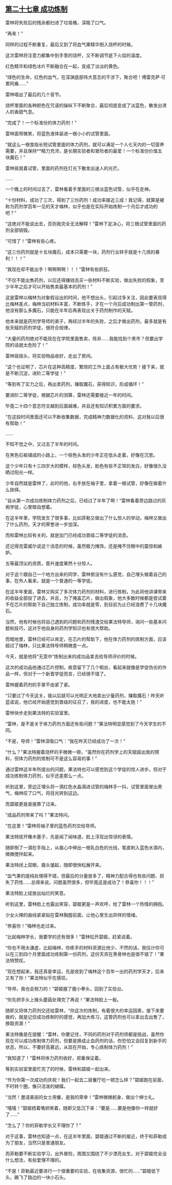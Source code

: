 ## [第二十七章 成功炼制](https://www.xxbiquge.com/11_11222/5428806.html)


  雷林将失败后的残余都扫进了垃圾桶，深吸了口气。

  “再来！”

  同样的过程不断重复，最后又到了将血气果精华倒入烧杯的时候。

  这次雷林将注意力都集中到手里的烧杯，又不断调节底下火焰的温度。

  红色精华和绿色冰片不断融合在一起，变成了淡淡的黄色。

  “绿色的生命，红色的血气，在深渊底部伟大意志的干涉下，聚合吧！傅雷克萨·可累阿桑……”

  雷林唱出了最后的几个音节。

  烧杯里面的各种颜色在咒语的操纵下不断聚合，最后彻底变成了淡蓝色，散发出诱人的香甜气息。

  “完成了！一个标准份的体力药剂！”

  雷林面带微笑，将蓝色液体装进一根小小的试管里面。

  “就这么一根食指长短试管里面的体力药剂，就可以满足一个人七天内的一切营养需要，并且保持**精力充沛，是长期实验者和冒险者的最爱！一个标准份价值五块魔石！”

  雷林摇晃着试管，里面的药剂在灯光下散发出迷人的光芒。

  ……

  一个晚上的时间过去了，雷林看着手里面的三根淡蓝色试管，似乎在走神。

  “十份材料，成功了三次，得到了三份药剂！成功率接近三成！我记得，就算是被称为药剂学百年一见的天才梅林，似乎也是在实际开始炼制一个月后才成功的吧？”

  “这绝对不能说出去，否则我完全无法解释！”雷林下定决心，将三根试管里面的药剂全部销毁。

  “可惜了！”雷林有些心疼。

  “这三份药剂就是十五块魔石，成本只需要一块，药剂行业转手就是十几倍的暴利！！！”

  “我现在却不能出手！啊啊啊啊！！！”雷林有些抓狂。

  “不仅不能出售药剂，以后还得赚钱去买一些材料不断实验，做出失败的假象，至少半年之后才可以开始售卖最基本的药剂！”

  这是雷林以梅林为对象假设出的时间，他不想出头，引起过多关注，因此要表现得比梅林差点，梅林当初材料丰富，不断练手，才在一个月后成功制出第一管药剂，他没有那么多魔石，只能在半年后再表现出关于药剂制作的天赋。

  他本来就是药剂学导师的弟子，再经过半年的失败，之后才做出药剂，最多就是有些天赋的药剂学徒，很符合规律。

  “大量的药剂绝对不能现在在学院里面售卖，除非……我能找到个黑市？但要出学院的话就太危险了！”

  雷林摇摇头，将实验物品收好，走出了房间。

  “这个也证明了，芯片在这种高精度，繁琐的工作上面占有极大优势！接下来，就是不断沉淀，进阶二等学徒！”

  “等到有了实力之后，再出卖药剂，赚取魔石，获得知识，形成循环！”

  要进阶二等学徒，根据芯片的测算，雷林还需要接近一年的时间。

  毕竟二十四个意志符文越到后面越难，并且还有知识积累方面的要求。

  “在这段时间里面还可以不断收集数据，完成精神力数据化的资料，这对我以后很有帮助！”

  ……

  不知不觉之中，又过去了半年的时间。

  在黑色石板铺成的小路上，一个棕色头发的少年正在低头走着，好像在沉思。

  这个少年只有十三四岁大的模样，棕色头发，脸色有些不正常的发白，好像很久没晒过阳光一样。

  少年自然就是雷林了，此时的他，右手放在袖子里，拿着一根试管，好像在做着什么抉择。

  “自从第一次成功炼制体力药剂之后，已经过了半年了啊！”雷林看着旁边路过的灰袍学徒，心里暗自想着。

  在这半年里，学院发生了很多事，比如菲勒又做出了什么惊人的举动，梅林又做出了什么药剂，天才的荣誉进一步加深。

  而和雷林比较有关的，就是加门已经成功晋级二等学徒的消息。

  还记得克雷威尔说这个消息的时候，虽然极力掩饰，还是掩不住眼中的震惊和嫉妒。

  五等最顶尖的资质，晋升速度果然十分惊人。

  对于这个跟自己一个地方出来的同学，雷林倒没有什么感觉，自己埋头做着自己的事，在外人看来，就是一个普通的一等学徒。

  在这半年里面，雷林又购买了多次体力药剂的材料，进行炼制，为此将他讲课带来的收益全部投了进去，并且，为了掩盖芯片，做出假象，他大多数时候都是尝试着不在芯片的帮助下自己独立炼制，成功率就是零，到目前为止已经浪费了十几块魔石。

  当然，他有时候也将自己遇到的问题和药剂残渣交给果法特导师，询问一些基本问题和技巧，这对于他自身的药剂学知识也有很大帮助。

  而暗地里，雷林已经可以肯定，在芯片的帮助下，他在体力药剂的炼制方面，应该超过了梅林，只比果法特导师稍微差一点。

  今天，就是他将“无意中”炼制出来的成功品拿去给导师评价的时候。

  这次的成功品他通过芯片控制，故意留下了几个暇丝，看起来就像是学徒伪劣的作品一样，但对于一个新晋学徒而言，已经很不错了。

  雷林握着药剂的手掌不由紧了紧。

  “只要过了今天这关，我以后就可以光明正大地卖出少量药剂，赚取魔石！昨天听蓝诺说，他已经开始感觉到晋级的征召了，我的进度，也不能太拖！”

  雷林快步走到果法特的实验室里。

  “雷林，是不是关于体力药剂方面还有些问题？”果法特明显感觉到了今天学生的不同。

  “不是，导师！”雷林深吸口气：“我在昨天已经成功了一次！”

  “什么？”果法特握着烧杯的手微微一顿，“虽然你在药剂学上的天赋超出我的预料，但体力药剂的炼制可不是这么容易的事！”

  通过雷林这半年所提出的问题，果法特也可以感觉到这个学徒的惊人进步。但对于成功炼制体力药剂，似乎还差那么一点。

  听到这里，旁边正埋头将一滴红色水晶滴进试管的梅林手一抖，试管里面冒出黑气，梅林叹了口气，将目光转到这边。

  而碧姬更是直接靠了过来。

  “成品药剂带来了吗？”果法特问。

  “在这里！”雷林将袖子里的蓝色药剂交给导师。

  果法特拔开橡木塞子，先是闻了闻味道，脸上浮现出惊讶的表情。

  随即倒了一滴在手指上，从眉心中伸出一根乳白色的光线，笔直刺入蓝色水滴内，微微搅拌起来。

  果法特闭上双眼，眉头皱起，随即很快松展开来。

  “血气果的提纯处理得不错，但最后的分量放多了，精神力配合得也有些问题、损失了药性……总得来说，问题虽然很多，但毕竟这是成功了！恭喜你！！！”

  果法特脸上绽放出灿烂的笑意。

  听到这里，雷林脸上也露出笑容，碧姬更是一声欢呼，给了雷林一个热情的拥抱。

  少女火辣的曲线紧紧贴在雷林胸膛前面，让他心里生出异样的情绪。

  “恭喜你！”梅林也走过来。

  “比起梅林学长，我要学的还有很多！”雷林松开碧姬，赶紧说着。

  “你也不用太谦虚，比起梅林，你练手的材料资源比他少，不然的话，我估计你可以在三到四个月里面成功炼制第一份药剂，这份天资在黑骨林也是很不错了！”果法特赞叹。

  “现在想起来，我还真是幸运，先是收到了梅林这个百年一出的药剂学天才，后来又有了你！”果法特似乎在感叹。

  “导师，我也会努力的！”碧姬握了握小拳头，回到了实验台。

  “你先把手头上猴头蘑菇处理完了再说！”果法特脸上一板。

  随即又将体力药剂交还给雷林，“你这次的炼制，有着很大的幸运因素，接下来要做的，就是记住成功炼制时的感觉，再加大练习，这管药剂也可以拿出去出售了，换取资源！”

  果法特像是在提醒：“雷林，你要记住，不同的药剂对于药剂师都是挑战，虽然你现在可以成功炼制体力药剂，但要是换成止血药剂的话，你恐怕又会回复到新手的状态，所以，不要好高慕远，从现在开始，专心炼制体力药剂！”

  “我知道了！”雷林将体力药剂收好，郑重保证着。

  等到实验室里面忙完了的时候，雷林和碧姬一起出来。

  “作为你第一次成功的庆祝！我们一起去二层餐厅吃一顿怎么样？”碧姬跑在前面，不时转个圈，像只活泼的蝴蝶。

  “当然！邀请美丽的女士用餐，是我的荣幸！”雷林微微躬身，做出个绅士礼。

  “嘻嘻！”碧姬捂着嘴娇笑着，随即又低沉下来：“要是……要是他像你一样就好了……”

  “怎么了？你的菲勒学长又不理你了？”

  对于这事，雷林也知道一点，在这半年里面，碧姬通过不断的接近，终于和菲勒成为了朋友，当然只是普通朋友。

  而菲勒要不断实验学习，出外冒险，周围又围绕了不少漂亮女生，对于碧姬完全没什么想法，有些爱理不理的。

  “不是！菲勒最近要进行一个很重要的实验，在收集资源，很忙的……”碧姬低下头，踢飞了路边的一块小石头。
